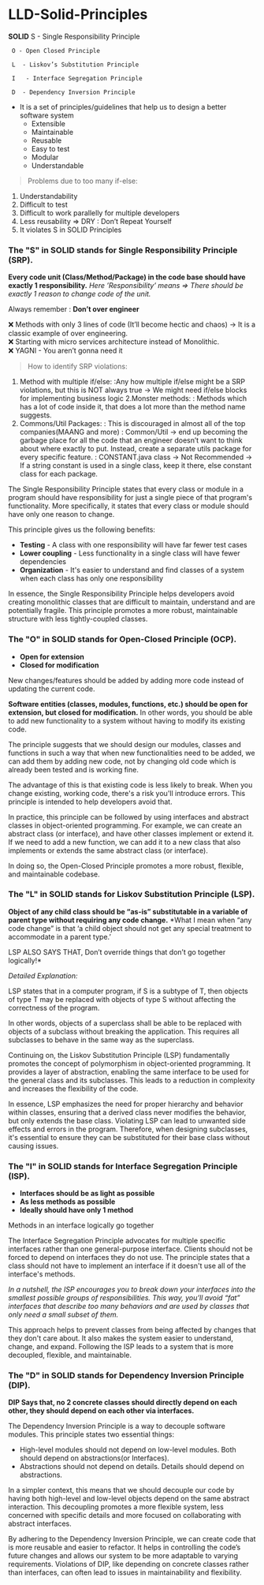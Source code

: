 # LLD-Solid-Principles
**SOLID** 
     S  - Single Responsibility Principle

     O - Open Closed Principle

     L  - Liskov’s Substitution Principle

     I   - Interface Segregation Principle

     D  - Dependency Inversion Principle

    

- It is a set of principles/guidelines that help us to design a better software system
    - Extensible
    - Maintainable
    - Reusable
    - Easy to test
    - Modular
    - Understandable

> Problems due to too many if-else:
1. Understandability
2. Difficult to test
3. Difficult to work parallelly for multiple developers
4. Less reusability ⇒ DRY : Don’t Repeat Yourself
5. It violates S in SOLID Principles
> 

### The "S" in SOLID stands for Single Responsibility Principle (SRP).

**Every code unit (Class/Method/Package) in the code base should have exactly 1 responsibility.**
*Here ’Responsibility’ means ⇒ There should be exactly 1 reason to change code of the unit.*

Always remember : **Don’t over engineer** 

<aside>
❌ Methods with only 3 lines of code (It’ll become hectic and chaos) → It is a classic example of over engineering.

</aside>

<aside>
❌ Starting with micro services architecture instead of Monolithic.

</aside>

<aside>
❌ YAGNI - You aren’t gonna need it

</aside>

> How to identify SRP violations:
1. Method with multiple if/else:
       :Any how multiple if/else might be a SRP violations, but this is NOT always true → We might need if/else blocks for implementing business logic
2.Monster methods:
       : Methods which has a lot of code inside it, that does a lot more than the method name suggests.
3. Commons/Util Packages:
       : This is discouraged in almost all of the top companies(MAANG and more)
       : Common/Util → end up becoming the garbage place for all the code that an engineer doesn’t want to think about where exactly to put. Instead, create a separate utils package for every specific feature.
       : CONSTANT.java class → Not Recommended → If a string constant is used in a single class, keep it there, else constant class for each package.
> 

The Single Responsibility Principle states that every class or module in a program should have responsibility for just a single piece of that program's functionality. More specifically, it states that every class or module should have only one reason to change.

This principle gives us the following benefits:

- **Testing** - A class with one responsibility will have far fewer test cases
- **Lower coupling** - Less functionality in a single class will have fewer dependencies
- **Organization** - It's easier to understand and find classes of a system when each class has only one responsibility

In essence, the Single Responsibility Principle helps developers avoid creating monolithic classes that are difficult to maintain, understand and are potentially fragile. This principle promotes a more robust, maintainable structure with less tightly-coupled classes.

### The "O" in SOLID stands for Open-Closed Principle (OCP).

- **Open for extension**
- **Closed for modification**

New changes/features should be added by adding more code instead of updating the current code.

**Software entities (classes, modules, functions, etc.) should be open for extension, but closed for modification.** In other words, you should be able to add new functionality to a system without having to modify its existing code.

The principle suggests that we should design our modules, classes and functions in such a way that when new functionalities need to be added, we can add them by adding new code, not by changing old code which is already been tested and is working fine.

The advantage of this is that existing code is less likely to break. When you change existing, working code, there's a risk you'll introduce errors. This principle is intended to help developers avoid that.

In practice, this principle can be followed by using interfaces and abstract classes in object-oriented programming. For example, we can create an abstract class (or interface), and have other classes implement or extend it. If we need to add a new function, we can add it to a new class that also implements or extends the same abstract class (or interface).

In doing so, the Open-Closed Principle promotes a more robust, flexible, and maintainable codebase.

### The "L" in SOLID stands for Liskov Substitution Principle (LSP).

**Object of any child class should be “as-is” substitutable in a variable of parent type without requiring any code change.** *What I mean when “any code change” is that ‘a child object should not get any special treatment to accommodate in a parent type.’ 

LSP ALSO SAYS THAT, Don’t override things that don’t go together logically!*

*Detailed Explanation:*

LSP states that in a computer program, if S is a subtype of T, then objects of type T may be replaced with objects of type S without affecting the correctness of the program.

In other words, objects of a superclass shall be able to be replaced with objects of a subclass without breaking the application. This requires all subclasses to behave in the same way as the superclass.

Continuing on, the Liskov Substitution Principle (LSP) fundamentally promotes the concept of polymorphism in object-oriented programming. It provides a layer of abstraction, enabling the same interface to be used for the general class and its subclasses. This leads to a reduction in complexity and increases the flexibility of the code.

In essence, LSP emphasizes the need for proper hierarchy and behavior within classes, ensuring that a derived class never modifies the behavior, but only extends the base class. Violating LSP can lead to unwanted side effects and errors in the program. Therefore, when designing subclasses, it's essential to ensure they can be substituted for their base class without causing issues.

### The "I" in SOLID stands for Interface Segregation Principle (ISP).

- **Interfaces should be as light as possible**
- **As less methods as possible**
- **Ideally should have only 1 method**

Methods in an interface logically go together

The Interface Segregation Principle advocates for multiple specific interfaces rather than one general-purpose interface. Clients should not be forced to depend on interfaces they do not use. The principle states that a class should not have to implement an interface if it doesn't use all of the interface's methods.

*In a nutshell, the ISP encourages you to break down your interfaces into the smallest possible groups of responsibilities. This way, you’ll avoid “fat” interfaces that describe too many behaviors and are used by classes that only need a small subset of them.*

This approach helps to prevent classes from being affected by changes that they don't care about. It also makes the system easier to understand, change, and expand. Following the ISP leads to a system that is more decoupled, flexible, and maintainable.

### The "D" in SOLID stands for Dependency Inversion Principle (DIP).

**DIP Says that, no 2 concrete classes should directly depend on each other, they should depend on each other via interfaces.**

The Dependency Inversion Principle is a way to decouple software modules. This principle states two essential things:

- High-level modules should not depend on low-level modules. Both should depend on abstractions(or Interfaces).
- Abstractions should not depend on details. Details should depend on abstractions.

In a simpler context, this means that we should decouple our code by having both high-level and low-level objects depend on the same abstract interaction. This decoupling promotes a more flexible system, less concerned with specific details and more focused on collaborating with abstract interfaces.

By adhering to the Dependency Inversion Principle, we can create code that is more reusable and easier to refactor. It helps in controlling the code’s future changes and allows our system to be more adaptable to varying requirements. Violations of DIP, like depending on concrete classes rather than interfaces, can often lead to issues in maintainability and flexibility.
